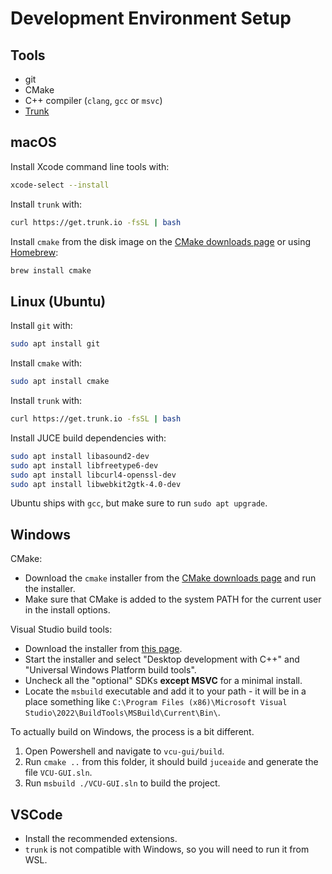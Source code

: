 # Development Environment Setup 

## Tools
- git
- CMake
- C++ compiler (`clang`, `gcc` or `msvc`)
- [Trunk](https://trunk.io)

## macOS

Install Xcode command line tools with:
```sh
xcode-select --install
```

Install `trunk` with:
```sh
curl https://get.trunk.io -fsSL | bash
```

Install `cmake` from the disk image on the [CMake downloads page](https://cmake.org/download/) or using [Homebrew](https://brew.sh):
```sh
brew install cmake
```

## Linux (Ubuntu)

Install `git` with:

```sh
sudo apt install git 
```

Install `cmake` with:

```sh
sudo apt install cmake
```

Install `trunk` with: 
```sh
curl https://get.trunk.io -fsSL | bash
```

Install JUCE build dependencies with:
```sh
sudo apt install libasound2-dev
sudo apt install libfreetype6-dev
sudo apt install libcurl4-openssl-dev
sudo apt install libwebkit2gtk-4.0-dev
```

Ubuntu ships with `gcc`, but make sure to run `sudo apt upgrade`.

## Windows

CMake:
- Download the `cmake` installer from the [CMake downloads page](https://cmake.org/download/) and run the installer. 
- Make sure that CMake is added to the system PATH for the current user in the install options.

Visual Studio build tools:
- Download the installer from [this page](https://visualstudio.microsoft.com/downloads/#build-tools-for-visual-studio-2022).
- Start the installer and select "Desktop development with C++" and "Universal Windows Platform build tools".
- Uncheck all the "optional" SDKs **except MSVC** for a minimal install.
- Locate the `msbuild` executable and add it to your path - it will be in a place something like `C:\Program Files (x86)\Microsoft Visual Studio\2022\BuildTools\MSBuild\Current\Bin\`.

To actually build on Windows, the process is a bit different.
1. Open Powershell and navigate to `vcu-gui/build`.
2. Run `cmake ..` from this folder, it should build `juceaide` and generate the file `VCU-GUI.sln`.
3. Run `msbuild ./VCU-GUI.sln` to build the project.

## VSCode
- Install the recommended extensions.
- `trunk` is not compatible with Windows, so you will need to run it from WSL.
